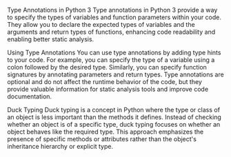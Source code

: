 Type Annotations in Python 3
Type annotations in Python 3 provide a way to specify the types of variables and function parameters within your code. They allow you to declare the expected types of variables and the arguments and return types of functions, enhancing code readability and enabling better static analysis.

Using Type Annotations
You can use type annotations by adding type hints to your code. For example, you can specify the type of a variable using a colon followed by the desired type. Similarly, you can specify function signatures by annotating parameters and return types. Type annotations are optional and do not affect the runtime behavior of the code, but they provide valuable information for static analysis tools and improve code documentation.

Duck Typing
Duck typing is a concept in Python where the type or class of an object is less important than the methods it defines. Instead of checking whether an object is of a specific type, duck typing focuses on whether an object behaves like the required type. This approach emphasizes the presence of specific methods or attributes rather than the object's inheritance hierarchy or explicit type.


